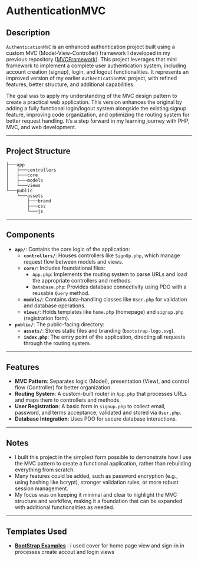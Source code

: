 # AuthenticationMVC

## Description
`AuthenticationMVC` is an enhanced authentication project built using a custom MVC (Model-View-Controller) framework I developed in my previous repository ([MVCFramework](https://github.com/Menna55520/MVCFramework.git)). This project leverages that mini framework to implement a complete user authentication system, including account creation (signup), login, and logout functionalities. It represents an improved version of my earlier `AuthenticationMVC` project, with refined features, better structure, and additional capabilities.

The goal was to apply my understanding of the MVC design pattern to create a practical web application. This version enhances the original by adding a fully functional login/logout system alongside the existing signup feature, improving code organization, and optimizing the routing system for better request handling. It’s a step forward in my learning journey with PHP, MVC, and web development.

---

## Project Structure
```
├───app
│   ├───controllers
│   ├───core
│   ├───models
│   └───views
└───public
    └───assets
        ├───brand
        ├───css
        └───js
```
---

## Components
- **`app/`**: Contains the core logic of the application:
  - **`controllers/`**: Houses controllers like `SignUp.php`, which manage request flow between models and views.
  - **`core/`**: Includes foundational files:
    - `App.php`: Implements the routing system to parse URLs and load the appropriate controllers and methods.
    - `Database.php`: Provides database connectivity using PDO with a reusable `Query` method.
  - **`models/`**: Contains data-handling classes like `User.php` for validation and database operations.
  - **`views/`**: Holds templates like `home.php` (homepage) and `signup.php` (registration form).
- **`public/`**: The public-facing directory:
  - **`assets/`**: Stores static files and branding (`bootstrap-logo.svg`).
  - **`index.php`**: The entry point of the application, directing all requests through the routing system.

---

## Features
- **MVC Pattern**: Separates logic (Model), presentation (View), and control flow (Controller) for better organization.
- **Routing System**: A custom-built router in `App.php` that processes URLs and maps them to controllers and methods.
- **User Registration**: A basic form in `signup.php` to collect email, password, and terms acceptance, validated and stored via `User.php`.
- **Database Integration**: Uses PDO for secure database interactions.

---
## Notes
- I built this project in the simplest form possible to demonstrate how I use the MVC pattern to create a functional application, rather than rebuilding everything from scratch.
- Many features could be added, such as password encryption (e.g., using hashing like bcrypt), stronger validation rules, or more robust session management.
- My focus was on keeping it minimal and clear to highlight the MVC structure and workflow, making it a foundation that can be expanded with additional functionalities as needed.

---
## Templates Used
- **[BootStrap Examples](https://getbootstrap.com/docs/4.0/examples/)** : i used cover for home page view and sign-in in processes create accout and login views


